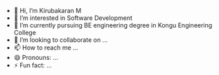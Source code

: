 - 👋 Hi, I’m Kirubakaran M
- 👀 I’m interested in Software Development
- 🌱 I’m currently pursuing BE engineering degree in Kongu Engineering College
- 💞️ I’m looking to collaborate on ...
- 📫 How to reach me ...
- 😄 Pronouns: ...
- ⚡ Fun fact: ...

<!---
Kirubakaranmuthuvel/Kirubakaranmuthuvel is a ✨ special ✨ repository because its `README.md` (this file) appears on your GitHub profile.
You can click the Preview link to take a look at your changes.
--->
